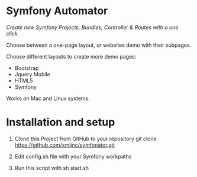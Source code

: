 # Symfony Automator

*Create new Symfony Projects, Bundles, Controller & Routes with a one click.*

Choose between a one-page layout, or websites demo with their subpages.

Choose different layouts to create more demo pages:

- Bootstrap	
- Jquery Mobile	
- HTML5	
- Symfony	

Works on Mac and Linux systems.


# Installation and setup

1. Clone this Project from GitHub to your repository
	git clone https://github.com/xmlinc/symfonator.git

2. Edit config.sh file with your Symfony workpaths

3. Run this script with
	sh start.sh

